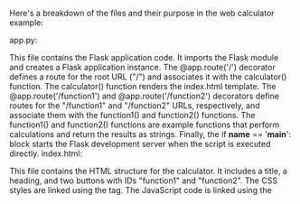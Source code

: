  Here's a breakdown of the files and their purpose in the web calculator example:

app.py:

This file contains the Flask application code.
It imports the Flask module and creates a Flask application instance.
The @app.route('/') decorator defines a route for the root URL ("/") and associates it with the calculator() function.
The calculator() function renders the index.html template.
The @app.route('/function1') and @app.route('/function2') decorators define routes for the "/function1" and "/function2" URLs, respectively, and associate them with the function1() and function2() functions.
The function1() and function2() functions are example functions that perform calculations and return the results as strings.
Finally, the if __name__ == '__main__': block starts the Flask development server when the script is executed directly.
index.html:

This file contains the HTML structure for the calculator.
It includes a title, a heading, and two buttons with IDs "function1" and "function2".
The CSS styles are linked using the <link> tag.
The JavaScript code is linked using the <script> tag.
styles.css:

This file contains the CSS styles for the calculator.
It includes styles for the body, heading, and buttons to give the calculator a centered layout and appropriate styling.
script.js:

This file contains the JavaScript code that handles button clicks and performs AJAX requests.
It listens for the "DOMContentLoaded" event, which ensures that the JavaScript code is executed after the HTML has been fully loaded.
Inside the event listener, it retrieves the button elements with the IDs "function1" and "function2".
The addEventListener() method is used to attach click event listeners to the buttons.
When a button is clicked, an AJAX request is made to the corresponding route ("/function1" or "/function2") using the Fetch API.
The response is processed, and an alert is displayed with the result.

GIT
To push your Visual Studio Code (VSC) project to a GitHub repository, you can follow these steps:

Create a new repository on GitHub:

Go to the GitHub website and sign in to your account.
Click on the "+" icon in the top-right corner and select "New repository".
Give your repository a name, optionally add a description, choose if it should be public or private, and click "Create repository".
Initialize Git in your VSC project:

Open a terminal in VSC by going to the View menu and selecting "Terminal".
Navigate to your project directory using the cd command.
Initialize Git in your project directory by running the command:
shell
Copy code
git init
Add your project files to the Git repository:

Add all the files in your project to the Git repository by running the command:
shell
Copy code
git add .
Commit your changes:

Create a commit to save the current state of your project by running the command:
shell
Copy code
git commit -m "Initial commit"
Replace "Initial commit" with an appropriate commit message that describes the changes you made.
Connect your local repository to the GitHub repository:

On the GitHub repository page, copy the repository's remote URL.
In the terminal, run the following command to add the remote repository:
shell
Copy code
git remote add origin <remote-url>
Replace <remote-url> with the URL you copied from the GitHub repository.
Push your changes to the remote repository:

Run the following command to push your local changes to the remote repository:
shell
Copy code
git push -u origin master
This command pushes the changes to the master branch. If you're working with a different branch, replace master with the appropriate branch name.
Enter your GitHub credentials:

When prompted, enter your GitHub username and password or personal access token to authenticate and push the changes.
After completing these steps, your VSC project will be pushed to the GitHub repository. You can visit your repository on GitHub to verify that the files have been successfully uploaded.